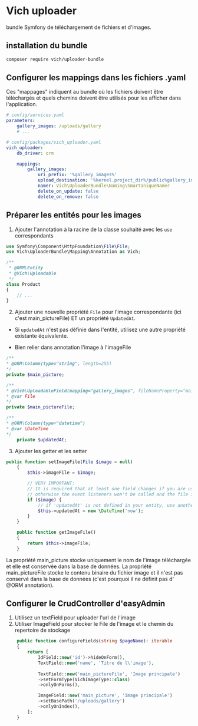 # Vich uploader

bundle Symfony de téléchargement de fichiers et d'images.

## installation du bundle

```sh
composer require vich/uploader-bundle
```

## Configurer les mappings dans les fichiers .yaml

Ces "mappages" indiquent au bundle où les fichiers doivent être téléchargés et quels chemins doivent être utilisés pour les afficher dans l'application.

```yaml
# config/services.yaml
parameters:
    gallery_images: /uploads/gallery
    # ...

# config/packages/vich_uploader.yaml
vich_uploader:
    db_driver: orm

    mappings:
        gallery_images:
            uri_prefix: '%gallery_images%'
            upload_destination: '%kernel.project_dir%/public%gallery_images%'
            namer: Vich\UploaderBundle\Naming\SmartUniqueNamer
            delete_on_update: false
            delete_on_remove: false
```

## Préparer les entités pour les images

1. Ajouter l'annotation à la racine de la classe souhaité avec les `use` correspondants

```php
use Symfony\Component\HttpFoundation\File\File;
use Vich\UploaderBundle\Mapping\Annotation as Vich;

/**
 * @ORM\Entity
 * @Vich\Uploadable
 */
class Product
{
    // ...
}
```

2. Ajouter une nouvelle propriété `File` pour l'image correspondante (ici c'est main_pictureFile) ET un propriété `UpdatedAt`.

* Si `updatedAt` n'est pas définie dans l'entité, utilisez une autre propriété existante équivalente.

* Bien relier dans annotation l'image à l'imageFile

```php
/**
* @ORM\Column(type="string", length=255)
*/
private $main_picture;

/**
* @Vich\UploadableField(mapping="gallery_images", fileNameProperty="main_picture")
* @var File
*/
private $main_pictureFile;

/**
* @ORM\Column(type="datetime")
* @var \DateTime
*/
    private $updatedAt;
```

3. Ajouter les getter et les setter

```php
public function setImageFile(File $image = null)
    {
        $this->imageFile = $image;

        // VERY IMPORTANT:
        // It is required that at least one field changes if you are using Doctrine,
        // otherwise the event listeners won't be called and the file is lost
        if ($image) {
            // if 'updatedAt' is not defined in your entity, use another property
            $this->updatedAt = new \DateTime('now');
        }
    }

    public function getImageFile()
    {
        return $this->imageFile;
    }
```

La propriété main_picture stocke uniquement le nom de l'image téléchargée et elle est conservée dans la base de données. La propriété main_pictureFile stocke le contenu binaire du fichier image et il n'est pas conservé dans la base de données (c'est pourquoi il ne définit pas d' @ORM annotation).

## Configurer le CrudController d'easyAdmin

1. Utilisez un textField pour uploader l'url de l'image
2. Utiliser ImageField pour stocker le File de l'image et le chemin du repertoire de stockage

```php
    public function configureFields(string $pageName): iterable
    {
        return [
            IdField::new('id')->hideOnForm(),
            TextField::new('name', 'Titre de l\'image'),
            
            TextField::new('main_pictureFile', 'Image principale')
            ->setFormType(VichImageType::class)
            ->onlyOnForms(),

            ImageField::new('main_picture', 'Image principale')
            ->setBasePath('/uploads/gallery')
            ->onlyOnIndex(),
        ];
    }
```
